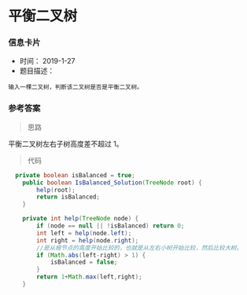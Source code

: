 # 平衡二叉树 

### 信息卡片 

- 时间： 2019-1-27
- 题目描述：

```
输入一棵二叉树，判断该二叉树是否是平衡二叉树。
```



### 参考答案

> 思路

平衡二叉树左右子树高度差不超过 1。




> 代码

```java
  private boolean isBalanced = true;
    public boolean IsBalanced_Solution(TreeNode root) {
        help(root);
        return isBalanced;
    }

    private int help(TreeNode node) {
        if (node == null || !isBalanced) return 0;
        int left = help(node.left);
        int right = help(node.right);
        //是从根节点的高度开始比较的，也就是从左右小树开始比较，然后比较大树。
        if (Math.abs(left-right) > 1) {
            isBalanced = false;
        }
        return 1+Math.max(left,right);
    }
```

 



 